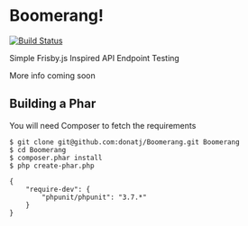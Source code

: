 # Boomerang!

[![Build Status](https://travis-ci.org/donatj/Boomerang.png?branch=master)](https://travis-ci.org/donatj/Boomerang)

Simple Frisby.js Inspired API Endpoint Testing

More info coming soon

## Building a Phar

You will need Composer to fetch the requirements


	$ git clone git@github.com:donatj/Boomerang.git Boomerang
	$ cd Boomerang
	$ composer.phar install
	$ php create-phar.php

    {
        "require-dev": {
            "phpunit/phpunit": "3.7.*"
        }
    }